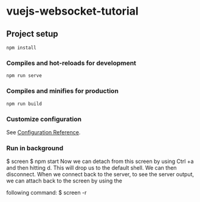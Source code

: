 # vuejs-websocket-tutorial

## Project setup
```
npm install
```

### Compiles and hot-reloads for development
```
npm run serve
```

### Compiles and minifies for production
```
npm run build
```

### Customize configuration
See [Configuration Reference](https://cli.vuejs.org/config/).


### Run in background
$ screen
$ npm start
Now we can detach from this screen by using Ctrl +a and then hitting d. This will 
drop us to the default shell. We can then disconnect. When we connect back to 
the server, to see the server output, we can attach back to the screen by using the 

following command:
$ screen -r
